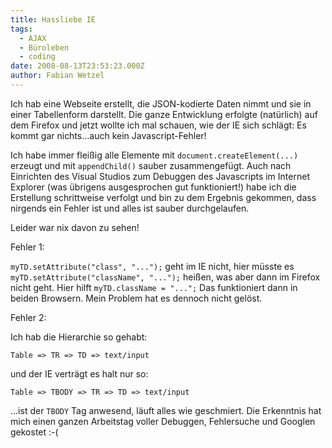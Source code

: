 ```yaml
---
title: Hassliebe IE
tags:
  - AJAX
  - Büroleben
  - coding
date: 2008-08-13T23:53:23.000Z
author: Fabian Wetzel
---
```


Ich hab eine Webseite erstellt, die JSON-kodierte Daten nimmt und sie in einer Tabellenform darstellt. Die ganze Entwicklung erfolgte (natürlich) auf dem Firefox und jetzt wollte ich mal schauen, wie der IE sich schlägt: Es kommt gar nichts...auch kein Javascript-Fehler!

Ich habe immer fleißig alle Elemente mit `document.createElement(...)` erzeugt und mit `appendChild()` sauber zusammengefügt. Auch nach Einrichten des Visual Studios zum Debuggen des Javascripts im Internet Explorer (was übrigens ausgesprochen gut funktioniert!) habe ich die Erstellung schrittweise verfolgt und bin zu dem Ergebnis gekommen, dass nirgends ein Fehler ist und alles ist sauber durchgelaufen.

Leider war nix davon zu sehen!

Fehler 1:

`myTD.setAttribute("class", "...");` geht im IE nicht, hier müsste es `myTD.setAttribute("className", "...");` heißen, was aber dann im Firefox nicht geht. Hier hilft `myTD.className = "...";` Das funktioniert dann in beiden Browsern. Mein Problem hat es dennoch nicht gelöst.

Fehler 2:

Ich hab die Hierarchie so gehabt:

    Table => TR => TD => text/input

und der IE verträgt es halt nur so:

    Table => TBODY => TR => TD => text/input

...ist der `TBODY` Tag anwesend, läuft alles wie geschmiert. Die Erkenntnis hat mich einen ganzen Arbeitstag voller Debuggen, Fehlersuche und Googlen gekostet :-(


